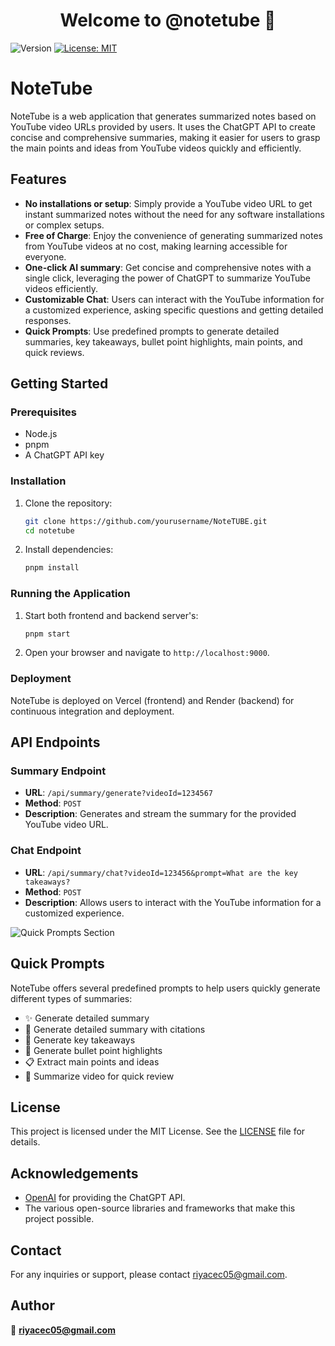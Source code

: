 <h1 align="center">Welcome to @notetube 👋</h1>
<p>
  <img alt="Version" src="https://img.shields.io/badge/version-1.0.0-blue.svg?cacheSeconds=2592000" />
  <a href="#" target="_blank">
    <img alt="License: MIT" src="https://img.shields.io/badge/License-MIT-yellow.svg" />
  </a>
</p>

# NoteTube

NoteTube is a web application that generates summarized notes based on YouTube video URLs provided by users. It uses the ChatGPT API to create concise and comprehensive summaries, making it easier for users to grasp the main points and ideas from YouTube videos quickly and efficiently.

## Features

- **No installations or setup**: Simply provide a YouTube video URL to get instant summarized notes without the need for any software installations or complex setups.
- **Free of Charge**: Enjoy the convenience of generating summarized notes from YouTube videos at no cost, making learning accessible for everyone.
- **One-click AI summary**: Get concise and comprehensive notes with a single click, leveraging the power of ChatGPT to summarize YouTube videos efficiently.
- **Customizable Chat**: Users can interact with the YouTube information for a customized experience, asking specific questions and getting detailed responses.
- **Quick Prompts**: Use predefined prompts to generate detailed summaries, key takeaways, bullet point highlights, main points, and quick reviews.

## Getting Started

### Prerequisites

- Node.js
- pnpm
- A ChatGPT API key

### Installation

1. Clone the repository:

    ```bash
    git clone https://github.com/yourusername/NoteTUBE.git
    cd notetube
    ```

2. Install dependencies:

    ```bash
    pnpm install
    ```

### Running the Application

1. Start both frontend and backend server's:

    ```bash
    pnpm start
    ```

2. Open your browser and navigate to `http://localhost:9000`.

### Deployment

NoteTube is deployed on Vercel (frontend) and Render (backend) for continuous integration and deployment.

## API Endpoints

### Summary Endpoint

- **URL**: `/api/summary/generate?videoId=1234567`
- **Method**: `POST`
- **Description**: Generates and stream the summary for the provided YouTube video URL.


### Chat Endpoint

- **URL**: `/api/summary/chat?videoId=123456&prompt=What are the key takeaways?`
- **Method**: `POST`
- **Description**: Allows users to interact with the YouTube information for a customized experience.

![Quick Prompts Section](image.png)

## Quick Prompts

NoteTube offers several predefined prompts to help users quickly generate different types of summaries:

- ✨ Generate detailed summary
- 📜 Generate detailed summary with citations
- 📄 Generate key takeaways
- 🔗 Generate bullet point highlights
- 📋 Extract main points and ideas
- 📝 Summarize video for quick review

## License

This project is licensed under the MIT License. See the [LICENSE](LICENSE) file for details.

## Acknowledgements

- [OpenAI](https://openai.com/) for providing the ChatGPT API.
- The various open-source libraries and frameworks that make this project possible.

## Contact

For any inquiries or support, please contact [riyacec05@gmail.com](mailto:riyacec05@gmail.com).


## Author

👤 **riyacec05@gmail.com**